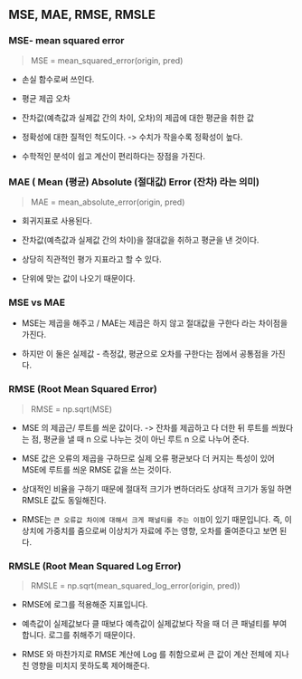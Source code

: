 ## MSE, MAE, RMSE, RMSLE

### MSE- mean squared error

> MSE = mean_squared_error(origin, pred)

- 손실 함수로써 쓰인다.

- 평균 제곱 오차

- 잔차값(예측값과 실제값 간의 차이, 오차)의 제곱에 대한 평균을 취한 값

- 정확성에 대한 질적인 척도이다. -> 수치가 작을수록 정확성이 높다.

- 수학적인 분석이 쉽고 계산이 편리하다는 장점을 가진다.

### MAE ( Mean (평균) Absolute (절대값) Error (잔차) 라는 의미)

> MAE =  mean_absolute_error(origin, pred)

- 회귀지표로 사용된다.

- 잔차값(예측값과 실제값 간의 차이)을 절대값을 취하고 평균을 낸 것이다.

- 상당히 직관적인 평가 지표라고 할 수 있다.

- 단위에 맞는 값이 나오기 때문이다.

### MSE vs MAE

- MSE는 제곱을 해주고 / MAE는 제곱은 하지 않고 절대값을 구한다 라는 차이점을 가진다.

- 하지만 이 둘은 실제값 - 측정값, 평균으로 오차를 구한다는 점에서 공통점을 가진다.

### RMSE (Root Mean Squared Error)

> RMSE = np.sqrt(MSE)

- MSE 의 제곱근/ 루트를 씌운 값이다. -> 잔차를 제곱하고 다 더한 뒤 루트를 씌웠다는 점, 평균을 낼 때 n 으로 나누는 것이 아닌 루트 n 으로 나누어 준다.

- MSE 값은 오류의 제곱을 구하므로 실제 오류 평균보다 더 커지는 특성이 있어 MSE에 루트를 씌운 RMSE 값을 쓰는 것이다.

- 상대적인 비율을 구하기 때문에 절대적 크기가 변하더라도 상대적 크기가 동일 하면 RMSLE 값도 동일해진다.

- RMSE는 `큰 오류값 차이에 대해서 크게 패널티를 주는 이점`이 있기 때문입니다. 즉, 이상치에 가중치를 줌으로써 이상치가 자료에 주는 영향, 오차를 줄여준다고 보면 된다.

### RMSLE (Root Mean Squared Log Error)

> RMSLE = np.sqrt(mean_squared_log_error(origin, pred))

- RMSE에 로그를 적용해준 지표입니다.

- 예측값이 실제값보다 클 때보다 예측값이 실제값보다 작을 때 더 큰 패널티를 부여합니다. 로그를 취해주기 때문이다.

- RMSE 와 마찬가지로 RMSE 계산에 Log 를 취함으로써 큰 값이 계산 전체에 지나친 영향을 미치지 못하도록 제어해준다.
